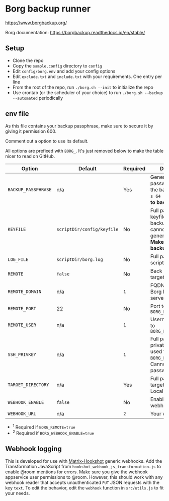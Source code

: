 # Borg backup runner

<!--
Borg backup runner. Wrapper script for basic borg backup features.
Copyright (C) 2022  Twilight Sparkle

This program is free software: you can redistribute it and/or modify
it under the terms of the GNU Affero General Public License as published
by the Free Software Foundation, either version 3 of the License, or
(at your option) any later version.

This program is distributed in the hope that it will be useful,
but WITHOUT ANY WARRANTY; without even the implied warranty of
MERCHANTABILITY or FITNESS FOR A PARTICULAR PURPOSE.  See the
GNU Affero General Public License for more details.

You should have received a copy of the GNU Affero General Public License
along with this program.  If not, see <https://www.gnu.org/licenses/>.
-->

<https://www.borgbackup.org/>

Borg documentation: <https://borgbackup.readthedocs.io/en/stable/>

## Setup

- Clone the repo
- Copy the `sample.config` directory to `config`
- Edit `config/borg.env` and add your config options
- Edit `exclude.txt` and `include.txt` with your requirements. One entry per line
- From the root of the repo, run `./borg.sh --init` to initialize the repo
- Use crontab (or the scheduler of your choice) to run `./borg.sh --backup --automated` periodically

## env file

As this file contains your backup passphrase, make sure to secure it by giving it permission 600.

Comment out a option to use its default.

All options are prefixed with `BORG_`. It's just removed below to make the table nicer to read on GitHub.

| Option              | Default                    | Required     | Description                                                                                                                 |
| ------------------- | -------------------------- | ------------ | --------------------------------------------------------------------------------------------------------------------------- |
| `BACKUP_PASSPHRASE` | n/a                        | Yes          | Generate a secure password to protect the backup. `pwgen -s 64 1`. **Make sure to backup this.**                            |
| `KEYFILE`           | `scriptDir/config/keyfile` | No           | Full path to the keyfile to encrypt backups with. Path cannot exist, it is generated by Borg. **Make sure to backup this.** |
| `LOG_FILE`          | `scriptDir/borg.log`       | No           | Full path to the script log file                                                                                            |
| `REMOTE`            | `false`                    | No           | Back up to a remote target over SSH                                                                                         |
| `REMOTE_DOMAIN`     | n/a                        | <sup>1</sup> | FQDN or IP of the Borg backup server/target                                                                                 |
| `REMOTE_PORT`       | 22                         | No           | Port to connect to `BORG_REMOTE_DOMAIN`                                                                                     |
| `REMOTE_USER`       | n/a                        | <sup>1</sup> | Username to log in to `BORG_REMOTE_DOMAIN`                                                                                  |
| `SSH_PRIVKEY`       | n/a                        | <sup>1</sup> | Full path to the private SSH key used to log in to `BORG_REMOTE_DOMAIN`. Cannot be password protected                       |
| `TARGET_DIRECTORY`  | n/a                        | Yes          | Full path to backup target directory. Local or remote                                                                       |
| `WEBHOOK_ENABLE`    | `false`                    | No           | Enable logging to webhook                                                                                                   |
| `WEBHOOK_URL`       | n/a                        | <sup>2</sup> | Your webhook URL                                                                                                            |

- <sup>1</sup> Required if `BORG_REMOTE=true`
- <sup>2</sup> Required if `BORG_WEBHOOK_ENABLE=true`

## Webhook logging

This is developed for use with [Matrix-Hookshot](https://github.com/matrix-org/matrix-hookshot) generic webhooks. Add
the Transformation JavaScript from `hookshot_webhook_js_transformation.js` to enable @room mentions for errors. Make
sure you give the webhook appservice user permissions to @room. However, this should work with any webhook reader that
accepts unauthenticated `PUT` JSON requests with the key `text`. To edit the behavior, edit the `webhook` function in
`src/utils.js` to fit your needs.
